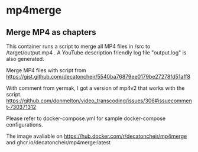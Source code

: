 # mp4merge

## Merge MP4 as chapters

This container runs a script to merge all MP4 files in /src to /target/output.mp4 . A YouTube description friendly log file "output.log" is also generated.

Merge MP4 files with script from https://gist.github.com/decatoncheir/5540ba76879ee0179be27278fd51aff8

With comment from yermak, I got a version of mp4v2 that works with the script. https://github.com/donmelton/video_transcoding/issues/306#issuecomment-730371312

Please refer to docker-compose.yml for sample docker-compose configurations.

The image avaliable on https://hub.docker.com/r/decatoncheir/mp4merge and ghcr.io/decatoncheir/mp4merge:latest
